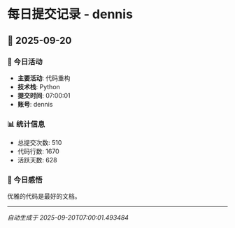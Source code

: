# 每日提交记录 - dennis

## 📅 2025-09-20

### 🎯 今日活动
- **主要活动**: 代码重构
- **技术栈**: Python
- **提交时间**: 07:00:01
- **账号**: dennis

### 📊 统计信息
- 总提交次数: 510
- 代码行数: 1670
- 活跃天数: 628

### 💭 今日感悟
优雅的代码是最好的文档。

---
*自动生成于 2025-09-20T07:00:01.493484*
